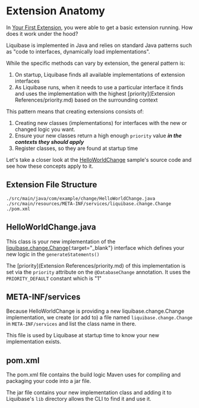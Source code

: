 # Extension Anatomy

In [Your First Extension](your-first-extension.md), you were able to get a basic extension running. How does it work under the hood?

Liquibase is implemented in Java and relies on standard Java patterns such as "code to interfaces, dynamically load implementations". 

While the specific methods can vary by extension, the general pattern is:

1. On startup, Liquibase finds all available implementations of extension interfaces
1. As Liquibase runs, when it needs to use a particular interface it finds and uses the implementation with the highest [priority](Extension References/priority.md) based on the surrounding context

This pattern means that creating extensions consists of:

1. Creating new classes (implementations) for interfaces with the new or changed logic you want.
1. Ensure your new classes return a high enough `priority` value **_in the contexts they should apply_**
1. Register classes, so they are found at startup time

Let's take a closer look at the [HelloWorldChange](your-first-extension.md) sample's source code and see how these concepts apply to it.

## Extension File Structure

```
./src/main/java/com/example/change/HelloWorldChange.java
./src/main/resources/META-INF/services/liquibase.change.Change
./pom.xml
```

## HelloWorldChange.java

This class is your new implementation of the [liquibase.change.Change](https://javadocs.liquibase.com/liquibase-core/liquibase/change/Change.html){:target="_blank"} interface
which defines your new logic in the `generateStatements()`

The [priority](Extension References/priority.md) of this implementation is set via the `priority` attribute on the `@DatabaseChange` annotation. 
It uses the `PRIORITY_DEFAULT` constant which is "1"

## META-INF/services

Because HelloWorldChange is providing a new liquibase.change.Change implementation, we create (or add to) a file named `liquibase.change.Change` in `META-INF/services` and list the class name in there.

This file is used by Liquibase at startup time to know your new implementation exists.

## pom.xml

The pom.xml file contains the build logic Maven uses for compiling and packaging your code into a jar file. 

The jar file contains your new implementation class and adding it to Liquibase's `lib` directory allows the CLI to find it and use it. 